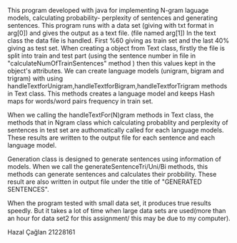 This program developed with java for implementing N-gram laguage models, calculating probability- perplexity of sentences and generating sentences.
This program runs with a data set  (giving with txt format in arg[0]) and gives the output as a text file. (file named arg[1])
In the text class the data file is handled. First %60 giving as train set and the last 40% giving as test set. When creating a object from Text class, firstly the file is split into train and test part (using the sentence number in file in "calculateNumOfTrainSentences" method ) then this values kept in the object's attributes. 
We can create language models (unigram, bigram and trigram) with using handleTextforUnigram,handleTextforBigram,handleTextforTrigram methods in Text class. This methods creates a language model and keeps Hash maps for words/word pairs frequency in train set.

When we calling the handleTextFor(N)gram methods in Text class, the methods that in Ngram class which calculating probablity and perplexity of sentences in test set are authomatically called  for each language models. These results are written to the output file for each sentence and each language model.

Generation class is designed to generate sentences using information of models. When we call the  generateSentenceTri/Uni/Bi methods, this methods can generate sentences and calculates their probbility. These result are also written in output file under the title of "GENERATED SENTENCES".

When the program tested with small data set, it produces true results speedly. But it takes a lot of time when large data sets are used(more than an hour for  data set2 for this assignment/ this may be due to my computer).

Hazal Çağlan 21228161
